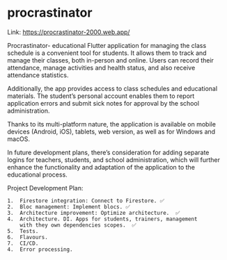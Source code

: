 # procrastinator

Link: https://procrastinator-2000.web.app/

Procrastinator- educational Flutter application for managing the class schedule is a convenient tool for students. It allows them to track and manage their classes, both in-person and online. Users can record their attendance, manage activities and health status, and also receive attendance statistics.

Additionally, the app provides access to class schedules and educational materials. The student’s personal account enables them to report application errors and submit sick notes for approval by the school administration.

Thanks to its multi-platform nature, the application is available on mobile devices (Android, iOS), tablets, web version, as well as for Windows and macOS.

In future development plans, there’s consideration for adding separate logins for teachers, students, and school administration, which will further enhance the functionality and adaptation of the application to the educational process.

Project Development Plan:

    1.	Firestore integration: Connect to Firestore. ✅
    2.	Bloc management: Implement blocs. ✅
    3.	Architecture improvement: Optimize architecture.  ✅
    4.  Architecture. DI. Apps for students, trainers, management
        with they own dependencies scopes.  ✅
    5.  Tests.
    6.  Flavours.
    7.  CI/CD.
    4.	Error processing.
